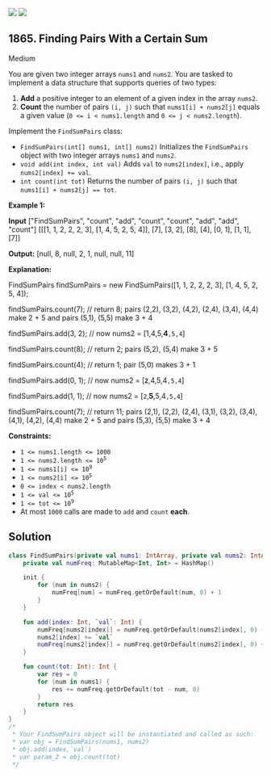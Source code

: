 [![](https://img.shields.io/github/stars/javadev/LeetCode-in-Kotlin?label=Stars&style=flat-square)](https://github.com/javadev/LeetCode-in-Kotlin)
[![](https://img.shields.io/github/forks/javadev/LeetCode-in-Kotlin?label=Fork%20me%20on%20GitHub%20&style=flat-square)](https://github.com/javadev/LeetCode-in-Kotlin/fork)

## 1865\. Finding Pairs With a Certain Sum

Medium

You are given two integer arrays `nums1` and `nums2`. You are tasked to implement a data structure that supports queries of two types:

1.  **Add** a positive integer to an element of a given index in the array `nums2`.
2.  **Count** the number of pairs `(i, j)` such that `nums1[i] + nums2[j]` equals a given value (`0 <= i < nums1.length` and `0 <= j < nums2.length`).

Implement the `FindSumPairs` class:

*   `FindSumPairs(int[] nums1, int[] nums2)` Initializes the `FindSumPairs` object with two integer arrays `nums1` and `nums2`.
*   `void add(int index, int val)` Adds `val` to `nums2[index]`, i.e., apply `nums2[index] += val`.
*   `int count(int tot)` Returns the number of pairs `(i, j)` such that `nums1[i] + nums2[j] == tot`.

**Example 1:**

**Input** ["FindSumPairs", "count", "add", "count", "count", "add", "add", "count"] [[[1, 1, 2, 2, 2, 3], [1, 4, 5, 2, 5, 4]], [7], [3, 2], [8], [4], [0, 1], [1, 1], [7]]

**Output:** [null, 8, null, 2, 1, null, null, 11]

**Explanation:** 

FindSumPairs findSumPairs = new FindSumPairs([1, 1, 2, 2, 2, 3], [1, 4, 5, 2, 5, 4]); 

findSumPairs.count(7); // return 8; pairs (2,2), (3,2), (4,2), (2,4), (3,4), (4,4) make 2 + 5 and pairs (5,1), (5,5) make 3 + 4 

findSumPairs.add(3, 2); // now nums2 = [1,4,5,**4**`,5,4`] 

findSumPairs.count(8); // return 2; pairs (5,2), (5,4) make 3 + 5 

findSumPairs.count(4); // return 1; pair (5,0) makes 3 + 1 

findSumPairs.add(0, 1); // now nums2 = [**`2`**,4,5,4`,5,4`] 

findSumPairs.add(1, 1); // now nums2 = [`2`,**5**,5,4`,5,4`] 

findSumPairs.count(7); // return 11; pairs (2,1), (2,2), (2,4), (3,1), (3,2), (3,4), (4,1), (4,2), (4,4) make 2 + 5 and pairs (5,3), (5,5) make 3 + 4

**Constraints:**

*   `1 <= nums1.length <= 1000`
*   <code>1 <= nums2.length <= 10<sup>5</sup></code>
*   <code>1 <= nums1[i] <= 10<sup>9</sup></code>
*   <code>1 <= nums2[i] <= 10<sup>5</sup></code>
*   `0 <= index < nums2.length`
*   <code>1 <= val <= 10<sup>5</sup></code>
*   <code>1 <= tot <= 10<sup>9</sup></code>
*   At most `1000` calls are made to `add` and `count` **each**.

## Solution

```kotlin
class FindSumPairs(private val nums1: IntArray, private val nums2: IntArray) {
    private val numFreq: MutableMap<Int, Int> = HashMap()

    init {
        for (num in nums2) {
            numFreq[num] = numFreq.getOrDefault(num, 0) + 1
        }
    }

    fun add(index: Int, `val`: Int) {
        numFreq[nums2[index]] = numFreq.getOrDefault(nums2[index], 0) - 1
        nums2[index] += `val`
        numFreq[nums2[index]] = numFreq.getOrDefault(nums2[index], 0) + 1
    }

    fun count(tot: Int): Int {
        var res = 0
        for (num in nums1) {
            res += numFreq.getOrDefault(tot - num, 0)
        }
        return res
    }
}
/*
 * Your FindSumPairs object will be instantiated and called as such:
 * var obj = FindSumPairs(nums1, nums2)
 * obj.add(index,`val`)
 * var param_2 = obj.count(tot)
 */
```